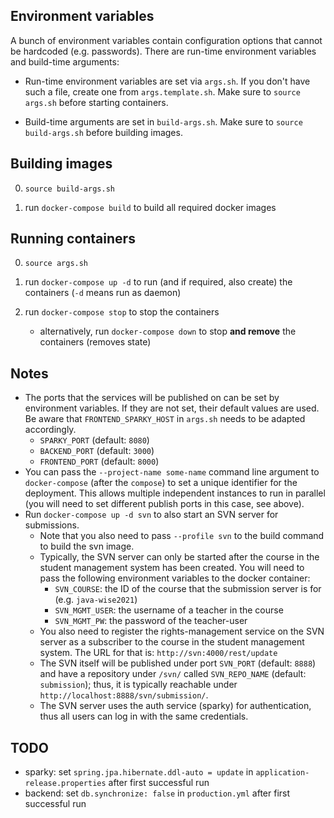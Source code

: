 ## Environment variables

A bunch of environment variables contain configuration options that cannot be hardcoded (e.g. passwords). There are run-time environment variables and build-time arguments:

* Run-time environment variables are set via `args.sh`. If you don't have such a file, create one from `args.template.sh`. Make sure to `source args.sh` before starting containers.

* Build-time arguments are set in `build-args.sh`. Make sure to `source build-args.sh` before building images.

## Building images

0) `source build-args.sh`

1) run `docker-compose build` to build all required docker images

## Running containers

0) `source args.sh`

1) run `docker-compose up -d` to run (and if required, also create) the containers (`-d` means run as daemon)

2) run `docker-compose stop` to stop the containers
	* alternatively, run `docker-compose down` to stop **and remove** the containers (removes state)

## Notes

* The ports that the services will be published on can be set by environment variables. If they are not set, their default values are used. Be aware that `FRONTEND_SPARKY_HOST` in `args.sh` needs to be adapted accordingly.
	* `SPARKY_PORT` (default: `8080`)
	* `BACKEND_PORT` (default: `3000`)
	* `FRONTEND_PORT`  (default: `8000`)
* You can pass the `--project-name some-name` command line argument to `docker-compose` (after the `compose`) to set a unique identifier for the deployment. This allows multiple independent instances to run in parallel (you will need to set different publish ports in this case, see above).
* Run `docker-compose up -d svn` to also start an SVN server for submissions.
	* Note that you also need to pass `--profile svn` to the build command to build the svn image.
	* Typically, the SVN server can only be started after the course in the student management system has been created. You will need to pass the following environment variables to the docker container:
		* `SVN_COURSE`: the ID of the course that the submission server is for (e.g. `java-wise2021`)
		* `SVN_MGMT_USER`: the username of a teacher in the course
		* `SVN_MGMT_PW`: the password of the teacher-user
	* You also need to register the rights-management service on the SVN server as a subscriber to the course in the student management system. The URL for that is: `http://svn:4000/rest/update`
	* The SVN itself will be published under port `SVN_PORT` (default: `8888`) and have a repository under `/svn/` called `SVN_REPO_NAME` (default: `submission`); thus, it is typically reachable under `http://localhost:8888/svn/submission/`.
	* The SVN server uses the auth service (sparky) for authentication, thus all users can log in with the same credentials.

## TODO

- sparky: set `spring.jpa.hibernate.ddl-auto = update` in `application-release.properties` after first successful run
- backend: set `db.synchronize: false` in `production.yml` after first successful run
